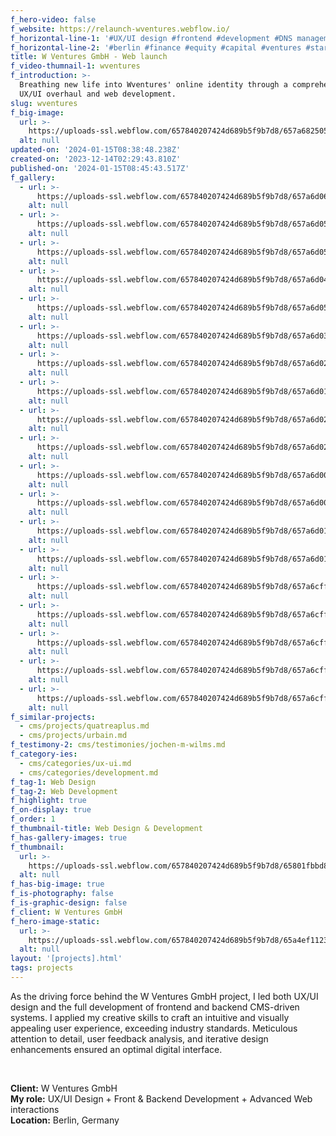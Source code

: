 ```yaml
---
f_hero-video: false
f_website: https://relaunch-wventures.webflow.io/
f_horizontal-line-1: '#UX/UI design #frontend #development #DNS management'
f_horizontal-line-2: '#berlin #finance #equity #capital #ventures #startup'
title: W Ventures GmbH - Web launch
f_video-thumnail-1: wventures
f_introduction: >-
  Breathing new life into Wventures' online identity through a comprehensive
  UX/UI overhaul and web development.
slug: wventures
f_big-image:
  url: >-
    https://uploads-ssl.webflow.com/657840207424d689b5f9b7d8/657a6825050b7a84f02cd176_wventures-07.jpg
  alt: null
updated-on: '2024-01-15T08:38:48.238Z'
created-on: '2023-12-14T02:29:43.810Z'
published-on: '2024-01-15T08:45:43.517Z'
f_gallery:
  - url: >-
      https://uploads-ssl.webflow.com/657840207424d689b5f9b7d8/657a6d060de9a423b67e6350_wventures-01.jpg
    alt: null
  - url: >-
      https://uploads-ssl.webflow.com/657840207424d689b5f9b7d8/657a6d0555d62071618c7ce6_wventures-02.jpg
    alt: null
  - url: >-
      https://uploads-ssl.webflow.com/657840207424d689b5f9b7d8/657a6d057544bcb7618fc6ca_wventures-03.jpg
    alt: null
  - url: >-
      https://uploads-ssl.webflow.com/657840207424d689b5f9b7d8/657a6d04a5fe674496278d7b_wventures-04.jpg
    alt: null
  - url: >-
      https://uploads-ssl.webflow.com/657840207424d689b5f9b7d8/657a6d05f1b0fa60879a043b_wventures-05.jpg
    alt: null
  - url: >-
      https://uploads-ssl.webflow.com/657840207424d689b5f9b7d8/657a6d030047bf74b4b710ce_wventures-06.jpg
    alt: null
  - url: >-
      https://uploads-ssl.webflow.com/657840207424d689b5f9b7d8/657a6d027544bcb7618fc5e4_wventures-07.jpg
    alt: null
  - url: >-
      https://uploads-ssl.webflow.com/657840207424d689b5f9b7d8/657a6d0155d62071618c7ba7_wventures-08.jpg
    alt: null
  - url: >-
      https://uploads-ssl.webflow.com/657840207424d689b5f9b7d8/657a6d02050b7a84f02ff162_wventures-09.jpg
    alt: null
  - url: >-
      https://uploads-ssl.webflow.com/657840207424d689b5f9b7d8/657a6d029d88a6ed87d8b8b0_wventures-10.jpg
    alt: null
  - url: >-
      https://uploads-ssl.webflow.com/657840207424d689b5f9b7d8/657a6d000e8144ca44621cb6_wventures-21.jpg
    alt: null
  - url: >-
      https://uploads-ssl.webflow.com/657840207424d689b5f9b7d8/657a6d00d83e6606acf05843_wventures-11.jpg
    alt: null
  - url: >-
      https://uploads-ssl.webflow.com/657840207424d689b5f9b7d8/657a6d01bf9cb49e307084ba_wventures-12.jpg
    alt: null
  - url: >-
      https://uploads-ssl.webflow.com/657840207424d689b5f9b7d8/657a6d01eca02823ce56d24f_wventures-15.jpg
    alt: null
  - url: >-
      https://uploads-ssl.webflow.com/657840207424d689b5f9b7d8/657a6cff7f3dfd2268c1aa12_wventures-16.jpg
    alt: null
  - url: >-
      https://uploads-ssl.webflow.com/657840207424d689b5f9b7d8/657a6cff4b5f7aa83f09de09_wventures-17.jpg
    alt: null
  - url: >-
      https://uploads-ssl.webflow.com/657840207424d689b5f9b7d8/657a6cff8f1de2d12e36f6af_wventures-20.jpg
    alt: null
  - url: >-
      https://uploads-ssl.webflow.com/657840207424d689b5f9b7d8/657a6cffeca02823ce56d101_wventures-24.jpg
    alt: null
  - url: >-
      https://uploads-ssl.webflow.com/657840207424d689b5f9b7d8/657a6cff674a4d7e50378e49_wventures-23.jpg
    alt: null
f_similar-projects:
  - cms/projects/quatreaplus.md
  - cms/projects/urbain.md
f_testimony-2: cms/testimonies/jochen-m-wilms.md
f_category-ies:
  - cms/categories/ux-ui.md
  - cms/categories/development.md
f_tag-1: Web Design
f_tag-2: Web Development
f_highlight: true
f_on-display: true
f_order: 1
f_thumbnail-title: Web Design & Development
f_has-gallery-images: true
f_thumbnail:
  url: >-
    https://uploads-ssl.webflow.com/657840207424d689b5f9b7d8/65801fbbd8ff614c0165ddbc_thumbnail.jpg
  alt: null
f_has-big-image: true
f_is-photography: false
f_is-graphic-design: false
f_client: W Ventures GmbH
f_hero-image-static:
  url: >-
    https://uploads-ssl.webflow.com/657840207424d689b5f9b7d8/65a4ef1123a76722fd6336f4_hero.jpg
  alt: null
layout: '[projects].html'
tags: projects
---
```


As the driving force behind the W Ventures GmbH project, I led both UX/UI design and the full development of frontend and backend CMS-driven systems. I applied my creative skills to craft an intuitive and visually appealing user experience, exceeding industry standards. Meticulous attention to detail, user feedback analysis, and iterative design enhancements ensured an optimal digital interface.

‍

**Client:** W Ventures GmbH  
**My role:** UX/UI Design + Front & Backend Development + Advanced Web interactions  
**Location:** Berlin, Germany
